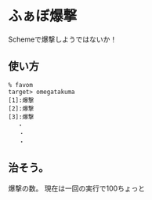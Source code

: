 ふぁぼ爆撃
==========

Schemeで爆撃しようではないか！

使い方
------
	% favom
	target> omegatakuma
	[1]:爆撃
	[2]:爆撃
	[3]:爆撃
	　 ・
	   ・
	   ・

治そう。
-------
爆撃の数。
現在は一回の実行で100ちょっと
